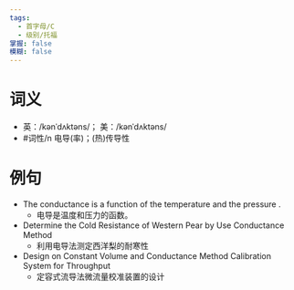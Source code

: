 ```yaml
---
tags:
  - 首字母/C
  - 级别/托福
掌握: false
模糊: false
---
```

# 词义
- 英：/kənˈdʌktəns/； 美：/kənˈdʌktəns/
- #词性/n  电导(率)；(热)传导性
# 例句
- The conductance is a function of the temperature and the pressure .
	- 电导是温度和压力的函数。
- Determine the Cold Resistance of Western Pear by Use Conductance Method
	- 利用电导法测定西洋梨的耐寒性
- Design on Constant Volume and Conductance Method Calibration System for Throughput
	- 定容式流导法微流量校准装置的设计
